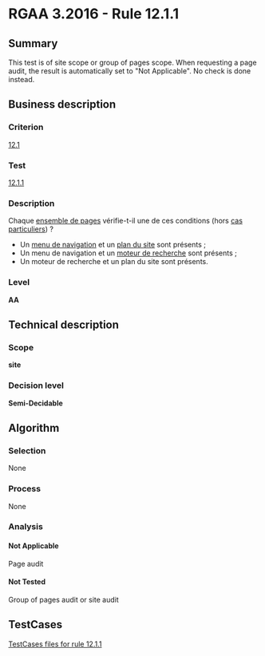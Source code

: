 # RGAA 3.2016 - Rule 12.1.1

## Summary
This test is of site scope or group of pages scope. When requesting a page audit, the result is automatically set to "Not Applicable". No check is done instead.

## Business description

### Criterion
[12.1](http://references.modernisation.gouv.fr/rgaa-accessibilite/criteres.html#crit-12-1)

### Test
[12.1.1](http://references.modernisation.gouv.fr/rgaa-accessibilite/criteres.html#test-12-1-1)

### Description
<div lang="fr">Chaque <a href="http://references.modernisation.gouv.fr/rgaa-accessibilite/glossaire.html#ensemble-de-pages">ensemble de pages</a> v&#xE9;rifie-t-il une de ces conditions (hors <a href="http://references.modernisation.gouv.fr/rgaa-accessibilite/cas-particuliers.html#cp-12-1" title="Cas particuliers pour le crit&#xE8;re 12.1">cas particuliers</a>)&nbsp;? <ul><li>Un <a href="http://references.modernisation.gouv.fr/rgaa-accessibilite/glossaire.html#menu-de-navigation">menu de navigation</a> et un <a href="http://references.modernisation.gouv.fr/rgaa-accessibilite/glossaire.html#page-plan-du-site">plan du site</a> sont pr&#xE9;sents&nbsp;;</li> <li>Un menu de navigation et un <a href="http://references.modernisation.gouv.fr/rgaa-accessibilite/glossaire.html#moteur-de-recherche-interne--un-site-web">moteur de recherche</a> sont pr&#xE9;sents&nbsp;;</li> <li>Un moteur de recherche et un plan du site sont pr&#xE9;sents.</li> </ul></div>

### Level
**AA**

## Technical description

### Scope
**site**

### Decision level
**Semi-Decidable**

## Algorithm

### Selection

None

### Process

None

### Analysis

#### Not Applicable

Page audit 

#### Not Tested

Group of pages audit or site audit




##  TestCases

[TestCases files for rule 12.1.1](https://github.com/Asqatasun/Asqatasun/tree/develop/rules/rules-rgaa3.2016/src/test/resources/testcases/rgaa32016/Rgaa32016Rule120101/)


